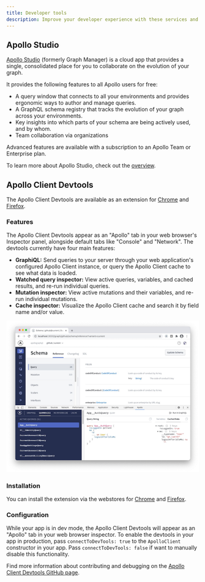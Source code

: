 ```yaml
---
title: Developer tools
description: Improve your developer experience with these services and extensions
---
```


## Apollo Studio

[Apollo Studio](https://www.apollographql.com/docs/platform/graph-manager-overview/) (formerly Graph Manager) is a cloud app that provides a single, consolidated place for you to collaborate on the evolution of your graph.

It provides the following features to all Apollo users for free:

- A query window that connects to all your environments and provides ergonomic ways to author and manage queries.
- A GraphQL schema registry that tracks the evolution of your graph across your environments.
- Key insights into which parts of your schema are being actively used, and by whom.
- Team collaboration via organizations

Advanced features are available with a subscription to an Apollo Team or Enterprise plan.

To learn more about Apollo Studio, check out the [overview](https://www.apollographql.com/docs/studio/).

## Apollo Client Devtools

The Apollo Client Devtools are available as an extension for [Chrome](https://chrome.google.com/webstore/detail/apollo-client-developer-t/jdkknkkbebbapilgoeccciglkfbmbnfm) and [Firefox](https://addons.mozilla.org/en-US/firefox/addon/apollo-developer-tools/).

### Features

The Apollo Client Devtools appear as an "Apollo" tab in your web browser's Inspector panel, alongside default tabs like "Console" and "Network". The devtools currently have four main features:

- **GraphiQL:** Send queries to your server through your web application's configured Apollo Client instance, or query the Apollo Client cache to see what data is loaded.
- **Watched query inspector:** View active queries, variables, and cached results, and re-run individual queries.
- **Mutation inspector:** View active mutations and their variables, and re-run individual mutations.
- **Cache inspector:** Visualize the Apollo Client cache and search it by field name and/or value.

![Apollo Client Devtools](../assets/devtools/apollo-client-devtools/ac-browser-devtools-3.png)

### Installation

You can install the extension via the webstores for [Chrome](https://chrome.google.com/webstore/detail/apollo-client-developer-t/jdkknkkbebbapilgoeccciglkfbmbnfm) and [Firefox](https://addons.mozilla.org/en-US/firefox/addon/apollo-developer-tools/).

### Configuration

While your app is in dev mode, the Apollo Client Devtools will appear as an "Apollo" tab in your web browser inspector. To enable the devtools in your app in production, pass `connectToDevTools: true` to the `ApolloClient` constructor in your app. Pass `connectToDevTools: false` if want to manually disable this functionality.

Find more information about contributing and debugging on the [Apollo Client Devtools GitHub page](https://github.com/apollographql/apollo-client-devtools).

